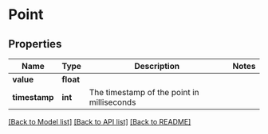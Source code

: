 # Point

## Properties
Name | Type | Description | Notes
------------ | ------------- | ------------- | -------------
**value** | **float** |  | 
**timestamp** | **int** | The timestamp of the point in milliseconds | 

[[Back to Model list]](../README.md#documentation-for-models) [[Back to API list]](../README.md#documentation-for-api-endpoints) [[Back to README]](../README.md)


